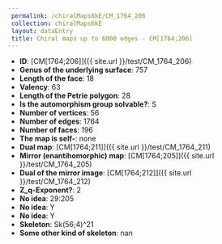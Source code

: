```yaml
--- 
 permalink: /chiralMaps6kE/CM_1764_206 
 collection: chiralMaps6kE
 layout: dataEntry
 title: Chiral maps up to 6000 edges - CM[1764;206]
---
```


- **ID**: [CM[1764;206]]({{ site.url }}/test/CM_1764_206)
- **Genus of the underlying surface**: 757
- **Length of the face**: 18
- **Valency**: 63
- **Length of the Petrie polygon**: 28
- **Is the automorphism group solvable?**: S
- **Number of vertices**: 56
- **Number of edges**: 1764
- **Number of faces**: 196
- **The map is self-**: none
- **Dual map**: [CM[1764;211]]({{ site.url }}/test/CM_1764_211)
- **Mirror (enantihomorphic) map**: [CM[1764;205]]({{ site.url }}/test/CM_1764_205)
- **Dual of the mirror image**: [CM[1764;212]]({{ site.url }}/test/CM_1764_212)
- **Z_q-Exponent?**: 2
- **No idea**:  29:205
- **No idea**: Y
- **No idea**: Y
- **Skeleton**: Sk(56;4)^21
- **Some other kind of skeleton**: nan
